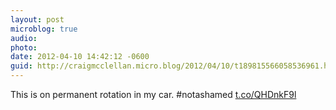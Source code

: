 ```yaml
---
layout: post
microblog: true
audio: 
photo: 
date: 2012-04-10 14:42:12 -0600
guid: http://craigmcclellan.micro.blog/2012/04/10/t189815566058536961.html
---
```

This is on permanent rotation in my car. #notashamed [t.co/QHDnkF9l](http://t.co/QHDnkF9l)
